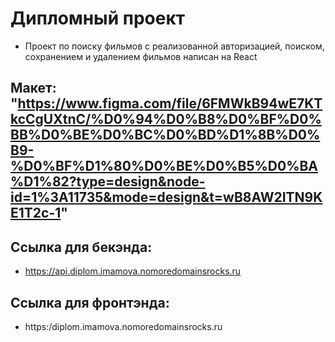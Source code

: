 # **Дипломный проект**
* Проект по поиску фильмов с реализованной авторизацией, поиском, сохранением и удалением фильмов написан на React
## Макет: "https://www.figma.com/file/6FMWkB94wE7KTkcCgUXtnC/%D0%94%D0%B8%D0%BF%D0%BB%D0%BE%D0%BC%D0%BD%D1%8B%D0%B9-%D0%BF%D1%80%D0%BE%D0%B5%D0%BA%D1%82?type=design&node-id=1%3A11735&mode=design&t=wB8AW2ITN9KE1T2c-1"
## Ссылка для бекэнда:
* https://api.diplom.imamova.nomoredomainsrocks.ru
## Ссылка для фронтэнда:
* https:/diplom.imamova.nomoredomainsrocks.ru
